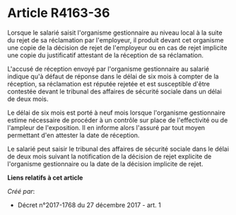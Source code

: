 # Article R4163-36

Lorsque le salarié saisit l'organisme gestionnaire au niveau local à la suite du rejet de sa réclamation par l'employeur, il
produit devant cet organisme une copie de la décision de rejet de l'employeur ou en cas de rejet implicite une copie du
justificatif attestant de la réception de sa réclamation.

L'accusé de réception envoyé par l'organisme gestionnaire au salarié indique qu'à défaut de réponse dans le délai de six mois
à compter de la réception, sa réclamation est réputée rejetée et est susceptible d'être contestée devant le tribunal des
affaires de sécurité sociale dans un délai de deux mois.

Le délai de six mois est porté à neuf mois lorsque l'organisme gestionnaire estime nécessaire de procéder à un contrôle sur
place de l'effectivité ou de l'ampleur de l'exposition. Il en informe alors l'assuré par tout moyen permettant d'en attester
la date de réception.

Le salarié peut saisir le tribunal des affaires de sécurité sociale dans le délai de deux mois suivant la notification de la
décision de rejet explicite de l'organisme gestionnaire ou la date de la décision implicite de rejet.

**Liens relatifs à cet article**

_Créé par_:

  - Décret n°2017-1768 du 27 décembre 2017 - art. 1
